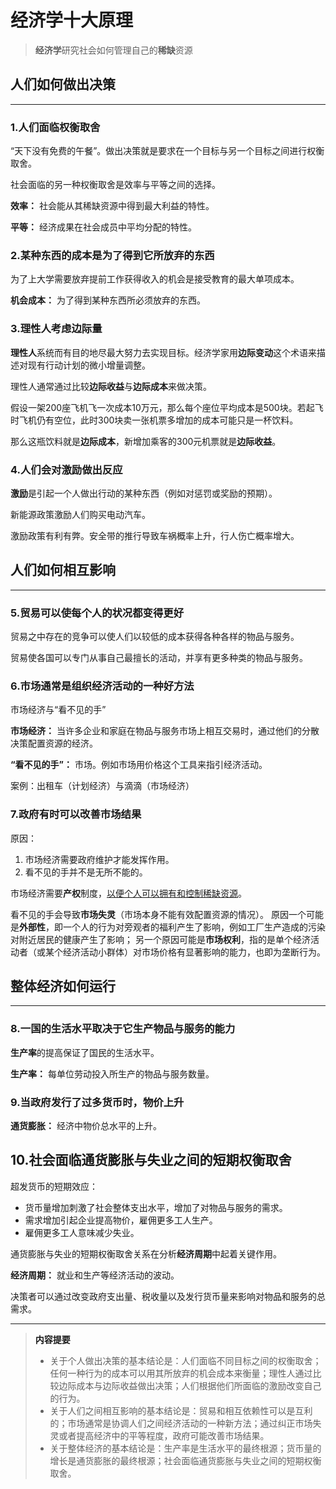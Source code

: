 # 经济学十大原理

>**经济学**研究社会如何管理自己的**稀缺**资源

## 人们如何做出决策

---

### 1.人们面临权衡取舍

“天下没有免费的午餐”。做出决策就是要求在一个目标与另一个目标之间进行权衡取舍。

社会面临的另一种权衡取舍是效率与平等之间的选择。

**效率：** 社会能从其稀缺资源中得到最大利益的特性。

**平等：** 经济成果在社会成员中平均分配的特性。

### 2.某种东西的成本是为了得到它所放弃的东西

为了上大学需要放弃提前工作获得收入的机会是接受教育的最大单项成本。

**机会成本：** 为了得到某种东西所必须放弃的东西。

### 3.理性人考虑边际量

**理性人**系统而有目的地尽最大努力去实现目标。经济学家用**边际变动**这个术语来描述对现有行动计划的微小增量调整。

理性人通常通过比较**边际收益**与**边际成本**来做决策。

假设一架200座飞机飞一次成本10万元，那么每个座位平均成本是500块。若起飞时飞机仍有空位，此时300块卖一张机票多增加的成本可能只是一杯饮料。

那么这瓶饮料就是**边际成本**，新增加乘客的300元机票就是**边际收益**。

### 4.人们会对激励做出反应

**激励**是引起一个人做出行动的某种东西（例如对惩罚或奖励的预期）。

新能源政策激励人们购买电动汽车。

激励政策有利有弊。安全带的推行导致车祸概率上升，行人伤亡概率增大。

## 人们如何相互影响

---

### 5.贸易可以使每个人的状况都变得更好

贸易之中存在的竞争可以使人们以较低的成本获得各种各样的物品与服务。

贸易使各国可以专门从事自己最擅长的活动，并享有更多种类的物品与服务。

### 6.市场通常是组织经济活动的一种好方法

市场经济与“看不见的手”

**市场经济：** 当许多企业和家庭在物品与服务市场上相互交易时，通过他们的分散决策配置资源的经济。

**“看不见的手”：** 市场。例如市场用价格这个工具来指引经济活动。

案例：出租车（计划经济）与滴滴（市场经济）

### 7.政府有时可以改善市场结果

原因：

1. 市场经济需要政府维护才能发挥作用。
2. 看不见的手并不是无所不能的。

市场经济需要**产权**制度，<ins>以便个人可以拥有和控制稀缺资源</ins>。

看不见的手会导致**市场失灵**（市场本身不能有效配置资源的情况）。
原因一个可能是**外部性**，即一个人的行为对旁观者的福利产生了影响，例如工厂生产造成的污染对附近居民的健康产生了影响；
另一个原因可能是**市场权利**，指的是单个经济活动者（或某个经济活动小群体）对市场价格有显著影响的能力，也即为垄断行为。

## 整体经济如何运行

---

### 8.一国的生活水平取决于它生产物品与服务的能力

**生产率**的提高保证了国民的生活水平。

**生产率：** 每单位劳动投入所生产的物品与服务数量。

### 9.当政府发行了过多货币时，物价上升

**通货膨胀：** 经济中物价总水平的上升。

## 10.社会面临通货膨胀与失业之间的短期权衡取舍

超发货币的短期效应：

- 货币量增加刺激了社会整体支出水平，增加了对物品与服务的需求。
- 需求增加引起企业提高物价，雇佣更多工人生产。
- 雇佣更多工人意味减少失业。

通货膨胀与失业的短期权衡取舍关系在分析**经济周期**中起着关键作用。

**经济周期：** 就业和生产等经济活动的波动。

决策者可以通过改变政府支出量、税收量以及发行货币量来影响对物品和服务的总需求。

---
><a name='summary'>**内容提要**</a>
>
> - 关于个人做出决策的基本结论是：人们面临不同目标之间的权衡取舍；任何一种行为的成本可以用其所放弃的机会成本来衡量；理性人通过比较边际成本与边际收益做出决策；人们根据他们所面临的激励改变自己的行为。
> - 关于人们之间相互影响的基本结论是：贸易和相互依赖性可以是互利的；市场通常是协调人们之间经济活动的一种新方法；通过纠正市场失灵或者提高经济中的平等程度，政府可能改善市场结果。
> - 关于整体经济的基本结论是：生产率是生活水平的最终根源；货币量的增长是通货膨胀的最终根源；社会面临通货膨胀与失业之间的短期权衡取舍。
